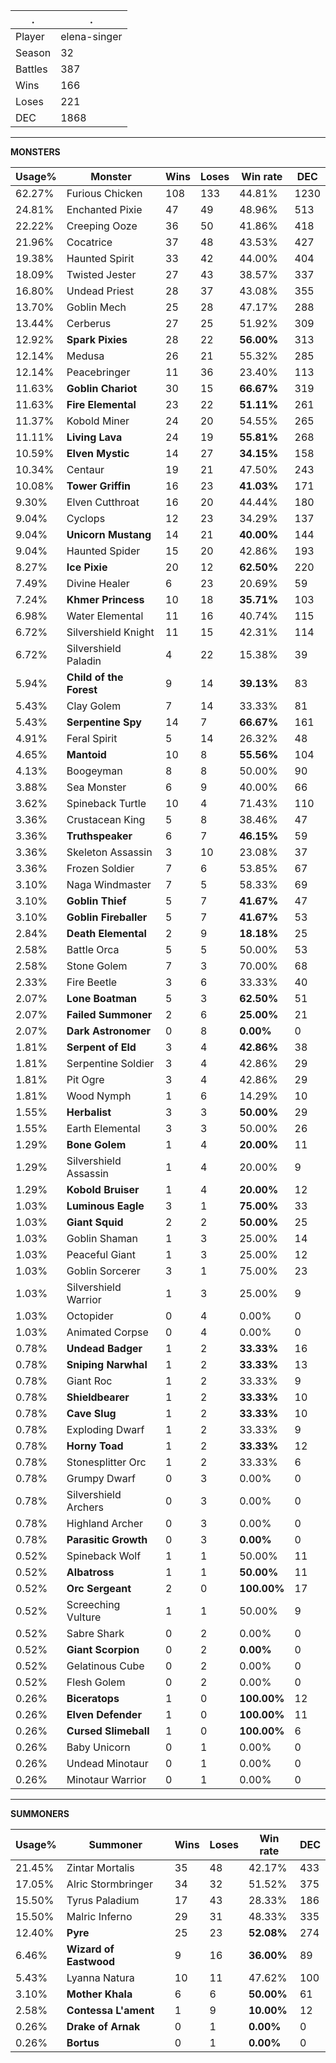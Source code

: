 .|.
|-|-
Player|elena-singer
Season|32
Battles|387
Wins|166
Loses|221
DEC|1868

---
**MONSTERS**

Usage%|Monster|Wins|Loses|Win rate|DEC|
-|-|-|-|-|-|
62.27%|Furious Chicken|108|133|44.81%|1230|
24.81%|Enchanted Pixie|47|49|48.96%|513|
22.22%|Creeping Ooze|36|50|41.86%|418|
21.96%|Cocatrice|37|48|43.53%|427|
19.38%|Haunted Spirit|33|42|44.00%|404|
18.09%|Twisted Jester|27|43|38.57%|337|
16.80%|Undead Priest|28|37|43.08%|355|
13.70%|Goblin Mech|25|28|47.17%|288|
13.44%|Cerberus|27|25|51.92%|309|
12.92%|**Spark Pixies**|28|22|**56.00%**|313|
12.14%|Medusa|26|21|55.32%|285|
12.14%|Peacebringer|11|36|23.40%|113|
11.63%|**Goblin Chariot**|30|15|**66.67%**|319|
11.63%|**Fire Elemental**|23|22|**51.11%**|261|
11.37%|Kobold Miner|24|20|54.55%|265|
11.11%|**Living Lava**|24|19|**55.81%**|268|
10.59%|**Elven Mystic**|14|27|**34.15%**|158|
10.34%|Centaur|19|21|47.50%|243|
10.08%|**Tower Griffin**|16|23|**41.03%**|171|
9.30%|Elven Cutthroat|16|20|44.44%|180|
9.04%|Cyclops|12|23|34.29%|137|
9.04%|**Unicorn Mustang**|14|21|**40.00%**|144|
9.04%|Haunted Spider|15|20|42.86%|193|
8.27%|**Ice Pixie**|20|12|**62.50%**|220|
7.49%|Divine Healer|6|23|20.69%|59|
7.24%|**Khmer Princess**|10|18|**35.71%**|103|
6.98%|Water Elemental|11|16|40.74%|115|
6.72%|Silvershield Knight|11|15|42.31%|114|
6.72%|Silvershield Paladin|4|22|15.38%|39|
5.94%|**Child of the Forest**|9|14|**39.13%**|83|
5.43%|Clay Golem|7|14|33.33%|81|
5.43%|**Serpentine Spy**|14|7|**66.67%**|161|
4.91%|Feral Spirit|5|14|26.32%|48|
4.65%|**Mantoid**|10|8|**55.56%**|104|
4.13%|Boogeyman|8|8|50.00%|90|
3.88%|Sea Monster|6|9|40.00%|66|
3.62%|Spineback Turtle|10|4|71.43%|110|
3.36%|Crustacean King|5|8|38.46%|47|
3.36%|**Truthspeaker**|6|7|**46.15%**|59|
3.36%|Skeleton Assassin|3|10|23.08%|37|
3.36%|Frozen Soldier|7|6|53.85%|67|
3.10%|Naga Windmaster|7|5|58.33%|69|
3.10%|**Goblin Thief**|5|7|**41.67%**|47|
3.10%|**Goblin Fireballer**|5|7|**41.67%**|53|
2.84%|**Death Elemental**|2|9|**18.18%**|25|
2.58%|Battle Orca|5|5|50.00%|53|
2.58%|Stone Golem|7|3|70.00%|68|
2.33%|Fire Beetle|3|6|33.33%|40|
2.07%|**Lone Boatman**|5|3|**62.50%**|51|
2.07%|**Failed Summoner**|2|6|**25.00%**|21|
2.07%|**Dark Astronomer**|0|8|**0.00%**|0|
1.81%|**Serpent of Eld**|3|4|**42.86%**|38|
1.81%|Serpentine Soldier|3|4|42.86%|29|
1.81%|Pit Ogre|3|4|42.86%|29|
1.81%|Wood Nymph|1|6|14.29%|10|
1.55%|**Herbalist**|3|3|**50.00%**|29|
1.55%|Earth Elemental|3|3|50.00%|26|
1.29%|**Bone Golem**|1|4|**20.00%**|11|
1.29%|Silvershield Assassin|1|4|20.00%|9|
1.29%|**Kobold Bruiser**|1|4|**20.00%**|12|
1.03%|**Luminous Eagle**|3|1|**75.00%**|33|
1.03%|**Giant Squid**|2|2|**50.00%**|25|
1.03%|Goblin Shaman|1|3|25.00%|14|
1.03%|Peaceful Giant|1|3|25.00%|12|
1.03%|Goblin Sorcerer|3|1|75.00%|23|
1.03%|Silvershield Warrior|1|3|25.00%|9|
1.03%|Octopider|0|4|0.00%|0|
1.03%|Animated Corpse|0|4|0.00%|0|
0.78%|**Undead Badger**|1|2|**33.33%**|16|
0.78%|**Sniping Narwhal**|1|2|**33.33%**|13|
0.78%|Giant Roc|1|2|33.33%|9|
0.78%|**Shieldbearer**|1|2|**33.33%**|10|
0.78%|**Cave Slug**|1|2|**33.33%**|10|
0.78%|Exploding Dwarf|1|2|33.33%|9|
0.78%|**Horny Toad**|1|2|**33.33%**|12|
0.78%|Stonesplitter Orc|1|2|33.33%|6|
0.78%|Grumpy Dwarf|0|3|0.00%|0|
0.78%|Silvershield Archers|0|3|0.00%|0|
0.78%|Highland Archer|0|3|0.00%|0|
0.78%|**Parasitic Growth**|0|3|**0.00%**|0|
0.52%|Spineback Wolf|1|1|50.00%|11|
0.52%|**Albatross**|1|1|**50.00%**|11|
0.52%|**Orc Sergeant**|2|0|**100.00%**|17|
0.52%|Screeching Vulture|1|1|50.00%|9|
0.52%|Sabre Shark|0|2|0.00%|0|
0.52%|**Giant Scorpion**|0|2|**0.00%**|0|
0.52%|Gelatinous Cube|0|2|0.00%|0|
0.52%|Flesh Golem|0|2|0.00%|0|
0.26%|**Biceratops**|1|0|**100.00%**|12|
0.26%|**Elven Defender**|1|0|**100.00%**|11|
0.26%|**Cursed Slimeball**|1|0|**100.00%**|6|
0.26%|Baby Unicorn|0|1|0.00%|0|
0.26%|Undead Minotaur|0|1|0.00%|0|
0.26%|Minotaur Warrior|0|1|0.00%|0|

---
**SUMMONERS**

Usage%|Summoner|Wins|Loses|Win rate|DEC|
-|-|-|-|-|-|
21.45%|Zintar Mortalis|35|48|42.17%|433|
17.05%|Alric Stormbringer|34|32|51.52%|375|
15.50%|Tyrus Paladium|17|43|28.33%|186|
15.50%|Malric Inferno|29|31|48.33%|335|
12.40%|**Pyre**|25|23|**52.08%**|274|
6.46%|**Wizard of Eastwood**|9|16|**36.00%**|89|
5.43%|Lyanna Natura|10|11|47.62%|100|
3.10%|**Mother Khala**|6|6|**50.00%**|61|
2.58%|**Contessa L'ament**|1|9|**10.00%**|12|
0.26%|**Drake of Arnak**|0|1|**0.00%**|0|
0.26%|**Bortus**|0|1|**0.00%**|0|
